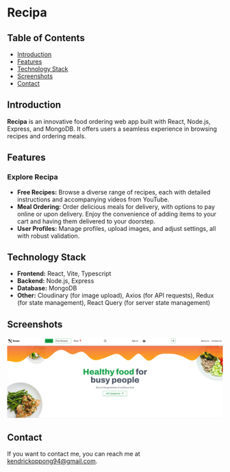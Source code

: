 # Recipa

## Table of Contents

- [Introduction](#introduction)
- [Features](#features)
- [Technology Stack](#technology-stack)
- [Screenshots](#screenshots)
- [Contact](#contact)

## Introduction

**Recipa** is an innovative food ordering web app built with React, Node.js, Express, and MongoDB. It offers users a seamless experience in browsing recipes and ordering meals. 

## Features

### Explore Recipa
- **Free Recipes:** Browse a diverse range of recipes, each with detailed instructions and accompanying videos from YouTube.
- **Meal Ordering:** Order delicious meals for delivery, with options to pay online or upon delivery. Enjoy the convenience of adding items to your cart and having them delivered to your doorstep.
- **User Profiles:** Manage profiles, upload images, and adjust settings, all with robust validation.

## Technology Stack

- **Frontend:** React, Vite, Typescript
- **Backend:** Node.js, Express
- **Database:** MongoDB
- **Other:** Cloudinary (for image upload), Axios (for API requests), Redux (for state management), React Query (for server state management)


## Screenshots

![Recipa Screenshot](./recipa_screenshot.png)


## Contact

If you want to contact me, you can reach me at [kendrickoppong94@gmail.com](mailto:kendrickoppong94@gmail.com).
